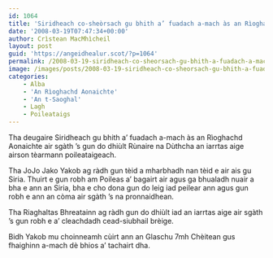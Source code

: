```yaml
---
id: 1064
title: 'Siridheach co-sheòrsach gu bhith a’ fuadach a-mach às an Rìoghachd Aonaichte'
date: '2008-03-19T07:47:34+00:00'
author: Crìstean MacMhìcheil
layout: post
guid: 'https://angeidhealur.scot/?p=1064'
permalink: /2008-03-19-siridheach-co-sheorsach-gu-bhith-a-fuadach-a-mach-as-an-rioghachd-aonaichte/
image: /images/posts/2008-03-19-siridheach-co-sheorsach-gu-bhith-a-fuadach-a-mach-as-an-rioghachd-aonaichte.webp
categories:
    - Alba
    - 'An Rìoghachd Aonaichte'
    - 'An t-Saoghal'
    - Lagh
    - Poileataigs
---
```


Tha deugaire Siridheach gu bhith a’ fuadach a-mach às an Rìoghachd Aonaichte air sgàth ’s gun do dhiùlt Rùnaire na Dùthcha an iarrtas aige airson tèarmann poileataigeach.

Tha JoJo Jako Yakob ag ràdh gun tèid a mharbhadh nan tèid e air ais gu Siria. Thuirt e gun robh am Poileas a’ bagairt air agus ga bhualadh nuair a bha e ann an Siria, bha e cho dona gun do leig iad peilear ann agus gun robh e ann an còma air sgàth ’s na pronnaidhean.

Tha Riaghaltas Bhreatainn ag ràdh gun do dhiùlt iad an iarrtas aige air sgàth ’s gun robh e a’ cleachdadh cead-siubhail brèige.

Bidh Yakob mu choinneamh cùirt ann an Glaschu 7mh Chèitean gus fhaighinn a-mach dè bhios a’ tachairt dha.

